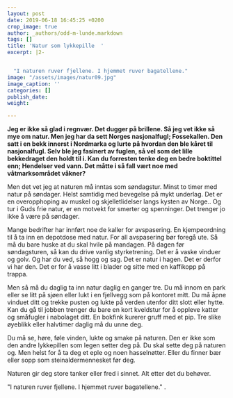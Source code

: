 ```yaml
---
layout: post
date: 2019-06-18 16:45:25 +0200
crop_image: true
author: _authors/odd-m-lunde.markdown
tags: []
title: 'Natur som lykkepille  '
excerpt: |2-


  "I naturen ruver fjellene. I hjemmet ruver bagatellene."
image: "/assets/images/natur09.jpg"
image_caption: ''
categories: []
publish_date: 
weight: 

---
```


**Jeg er ikke så glad i regnvær. Det dugger på brillene. Så jeg vet ikke så mye om natur. Men jeg har da sett Norges nasjonalfugl; Fossekallen. Den satt i en bekk innerst i Nordmarka og lurte på hvordan den ble kåret til nasjonalfugl. Selv ble jeg fasinert av fuglen, så vel som det lille bekkedraget den holdt til i. Kan du forresten tenke deg en bedre boktittel enn; Hendelser ved vann. Det måtte i så fall vært noe med våtmarksområdet våkner?**

Men det vet jeg at naturen må inntas som søndagstur. Minst to timer med natur på søndager. Helst samtidig med bevegelse på mykt underlag. Det er en overopphoping av muskel og skjelletlidelser langs kysten av Norge.. Og tur i Guds frie natur, er en motvekt for smerter og spenninger. Det trenger jo ikke å være på søndager.

Mange bedrifter har innført noe de kaller for avspasering. En kjempeordning til å ta inn en depotdose med natur. For all avspasering bør foregå ute. Så må du bare huske at du skal hvile på mandagen. På dagen før søndagsturen, så kan du drive vanlig styrketrening. Det er å vaske vinduer og golv. Og har du ved, så hogg og sag. Det er natur i hagen. Det er derfor vi har den. Det er for å vasse litt i blader og sitte med en kaffikopp på trappa.

Men så må du daglig ta inn natur daglig en ganger tre. Du må innom en park eller se litt på sjøen eller lukt i en fjellvegg som på kontoret mitt. Du må åpne vinduet ditt og trekke pusten og lukte på verden utenfor ditt slott eller hytte. Kan du gå til jobben trenger du bare en kort kveldstur for å oppleve katter og småfugler i nabolaget ditt. En bokfink kurerer gruff med et pip. Tre slike øyeblikk eller halvtimer daglig må du unne deg.

Du må se, høre, føle vinden, lukte og smake på naturen. Den er ikke som den andre lykkepillen som legen setter deg på. Du skal sette deg på naturen og. Men helst for å ta deg et eple og noen hasselnøtter. Eller du finner bær eller sopp som steinaldermennesket før deg.

Naturen gir deg store tanker eller fred i sinnet. Alt etter det du behøver.

"I naturen ruver fjellene. I hjemmet ruver bagatellene." .